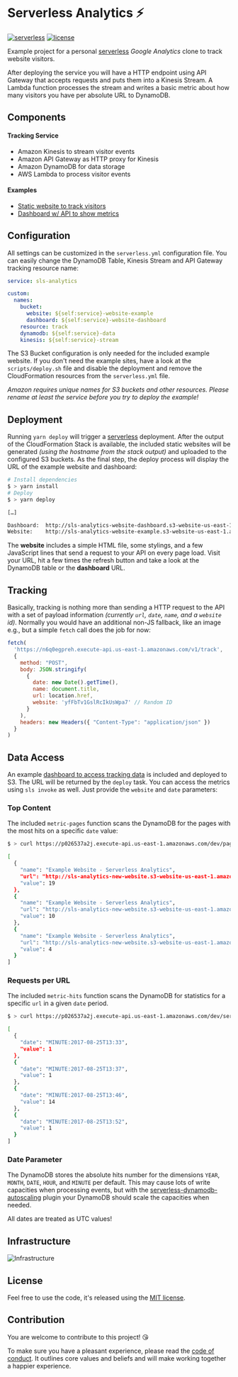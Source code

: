 # Serverless Analytics ⚡️

[![serverless](http://public.serverless.com/badges/v3.svg)](http://www.serverless.com) 
[![license](https://img.shields.io/github/license/sbstjn/serverless-analytics.svg)](LICENSE.md)

Example project for a personal [serverless](https://serverless.com) *Google Analytics* clone to track website visitors.

After deploying the service you will have a HTTP endpoint using API Gateway that accepts requests and puts them into a Kinesis Stream. A Lambda function processes the stream and writes a basic metric about how many visitors you have per absolute URL to DynamoDB.

## Components

#### Tracking Service

- Amazon Kinesis to stream visitor events
- Amazon API Gateway as HTTP proxy for Kinesis
- Amazon DynamoDB for data storage
- AWS Lambda to process visitor events

#### Examples

- [Static website to track visitors](http://sls-analytics-website-example.s3-website-us-east-1.amazonaws.com)
- [Dashboard w/ API to show metrics](http://sls-analytics-website-dashboard.s3-website-us-east-1.amazonaws.com/)

## Configuration

All settings can be customized in the `serverless.yml` configuration file. You can easily change the DynamoDB Table, Kinesis Stream and API Gateway tracking resource name:

```yaml
service: sls-analytics

custom:
  names:
    bucket: 
      website: ${self:service}-website-example
      dashboard: ${self:service}-website-dashboard
    resource: track
    dynamodb: ${self:service}-data
    kinesis: ${self:service}-stream
```

The S3 Bucket configuration is only needed for the included example website. If you don't need the example sites, have a look at the `scripts/deploy.sh` file and disable the deployment and remove the CloudFormation resources from the `serverless.yml` file.

*Amazon requires unique names for S3 buckets and other resources. Please rename at least the service before you try to deploy the example!*

## Deployment

Running `yarn deploy` will trigger a [serverless](https://serverless.com) deployment. After the output of the CloudFormation Stack is available, the included static websites will be generated *(using the hostname from the stack output)* and uploaded to the configured S3 buckets. As the final step, the deploy process will display the URL of the example website and dashboard:

```bash
# Install dependencies
$ > yarn install
# Deploy 
$ > yarn deploy

[…]

Dashboard:  http://sls-analytics-website-dashboard.s3-website-us-east-1.amazonaws.com/
Website:    http://sls-analytics-website-example.s3-website-us-east-1.amazonaws.com/
```

The **website** includes a simple HTML file, some stylings, and a few JavaScript lines that send a request to your API on every page load. Visit your URL, hit a few times the refresh button and take a look at the DynamoDB table or the **dashboard** URL.

## Tracking

Basically, tracking is nothing more than sending a HTTP request to the API with a set of payload information *(currently `url`, `date`, `name`, and a `website` id)*. Normally you would have an additional non-JS fallback, like an image e.g., but a simple `fetch` call does the job for now:

```js
fetch(
  'https://n6q0egpreh.execute-api.us-east-1.amazonaws.com/v1/track',
  {
    method: "POST",
    body: JSON.stringify(
      {
        date: new Date().getTime(),
        name: document.title,
        url: location.href,
        website: 'yfFbTv1GslRcIkUsWpa7' // Random ID
      }
    ),
    headers: new Headers({ "Content-Type": "application/json" })
  }
)
```

## Data Access

An example [dashboard to access tracking data](http://sls-analytics-website-dashboard.s3-website-us-east-1.amazonaws.com/) is included and deployed to S3. The URL will be returned by the `deploy` task. You can access the metrics using `sls invoke` as well. Just provide the `website` and `date` parameters:

### Top Content

The included `metric-pages` function scans the DynamoDB for the pages with the most hits on a specific `date` value:

```bash
$ > curl https://p026537a2j.execute-api.us-east-1.amazonaws.com/dev/pages?website=yfFbTv1GslRcIkUsWpa7&date=MONTH:2017-08

[
  {
    "name": "Example Website - Serverless Analytics",
    "url": "http://sls-analytics-new-website.s3-website-us-east-1.amazonaws.com/baz",
    "value": 19
  },
  {
    "name": "Example Website - Serverless Analytics",
    "url": "http://sls-analytics-new-website.s3-website-us-east-1.amazonaws.com/",
    "value": 10
  },
  {
    "name": "Example Website - Serverless Analytics",
    "url": "http://sls-analytics-new-website.s3-website-us-east-1.amazonaws.com/bar",
    "value": 4
  }
]
```

### Requests per URL

The included `metric-hits` function scans the DynamoDB for statistics for a specific `url` in a given `date` period.

```bash
$ > curl https://p026537a2j.execute-api.us-east-1.amazonaws.com/dev/series?website=yfFbTv1GslRcIkUsWpa7&date=HOUR:2017-08-25T13&url=http://sls-analytics-new-website.s3-website-us-east-1.amazonaws.com/baz

[
  {
    "date": "MINUTE:2017-08-25T13:33",
    "value": 1
  },
  {
    "date": "MINUTE:2017-08-25T13:37",
    "value": 1
  },
  {
    "date": "MINUTE:2017-08-25T13:46",
    "value": 14
  },
  {
    "date": "MINUTE:2017-08-25T13:52",
    "value": 1
  }
]
```

### Date Parameter

The DynamoDB stores the absolute hits number for the dimensions `YEAR`, `MONTH`, `DATE`, `HOUR`, and `MINUTE` per default. This may cause lots of write capacities when processing events, but with the [serverless-dynamodb-autoscaling](https://github.com/sbstjn/serverless-dynamodb-autoscaling) plugin your DynamoDB should scale the capacities when needed.

All dates are treated as UTC values!

## Infrastructure

![Infrastructure](infra.png)

## License

Feel free to use the code, it's released using the [MIT license](LICENSE.md).

## Contribution

You are welcome to contribute to this project! 😘 

To make sure you have a pleasant experience, please read the [code of conduct](CODE_OF_CONDUCT.md). It outlines core values and beliefs and will make working together a happier experience.
